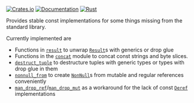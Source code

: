[![Crates.io](https://img.shields.io/crates/v/generic-upper-bound.svg)](https://crates.io/crates/generic-upper-bound)
[![Documentation](https://docs.rs/generic-upper-bound/badge.svg)](https://docs.rs/generic-upper-bound)
[![Rust](https://img.shields.io/badge/rust-1.83.0%2B-blue.svg?maxAge=3600)](https://github.com/rust-lang/generic-upper-bound)

<!-- cargo-rdme start -->

Provides stable const implementations for some things missing from the standard library.

Currently implemented are
- Functions in [`result`](https://docs.rs/const-util/latest/const_util/result/) to unwrap [`Result`](core::result::Result)s with generics or drop glue
- Functions in the [`concat`](https://docs.rs/const-util/latest/const_util/concat/) module to concat const strings and byte slices.
- [`destruct_tuple`](https://docs.rs/const-util/latest/const_util/macro.destruct_tuple.html) to destructure tuples with generic types or types with drop glue in them
- [`nonnull_from`](https://docs.rs/const-util/latest/const_util/mem/fn.nonnull_from.html) to create [`NonNull`](core::ptr::NonNull)s from mutable and regular references
  conveniently
- [`man_drop_ref`](https://docs.rs/const-util/latest/const_util/mem/fn.man_drop_ref.html)/[`man_drop_mut`](https://docs.rs/const-util/latest/const_util/mem/fn.man_drop_mut.html) as a workaround for the lack of const
  [`Deref`](core::ops::Deref) implementations

<!-- cargo-rdme end -->
